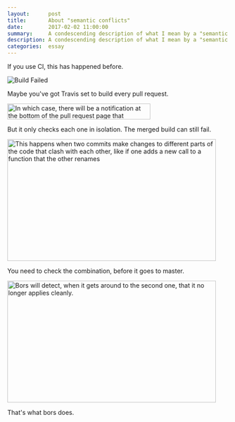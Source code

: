 ```yaml
---
layout:      post
title:       About "semantic conflicts"
date:        2017-02-02 11:00:00
summary:     A condescending description of what I mean by a "semantic conflict"
description: A condescending description of what I mean by a "semantic conflict"
categories:  essay
---
```


<p>If you use CI, this has happened before.

<p class="gallery"><img src="/images/pitch/build-failed.svg" alt="Build Failed"></p>

<p>Maybe you've got Travis set to build every pull request.

<p class="gallery"><img width="325" height="36" src="/images/pitch/slide1.svg" alt="In which case, there will be a notification at the bottom of the pull request page that describes whether it succeeded or failed."></p>

<p>But it only checks each one in isolation. The merged build can still fail.

<p class="gallery"><img width="474" height="277" src="/images/pitch/slide2.svg" alt="This happens when two commits make changes to different parts of the code that clash with each other, like if one adds a new call to a function that the other renames"></p>

<p>You need to check the combination, before it goes to master.

<p class="gallery"><img width="474" height="277" src="/images/pitch/slide3.svg" alt="Bors will detect, when it gets around to the second one, that it no longer applies cleanly."></p>

<p>That's what bors does.
